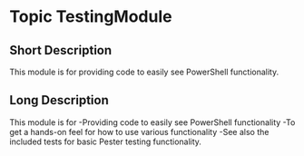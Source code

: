 # Topic TestingModule
## Short Description
This module is for providing code to easily see PowerShell functionality.

## Long Description
This module is for
-Providing code to easily see PowerShell functionality
-To get a hands-on feel for how to use various functionality
-See also the included tests for basic Pester testing functionality.

